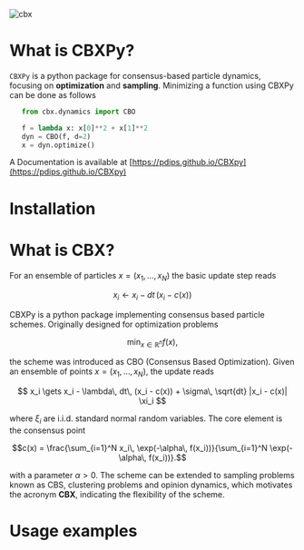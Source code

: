 
![cbx](https://github.com/PdIPS/CBXpy/assets/44805883/65e7f1b2-e858-4b8d-af37-8eeaea15214c)

# What is CBXPy?

```CBXPy``` is a python package for consensus-based particle dynamics, focusing on **optimization** and **sampling**. Minimizing a function using CBXPy can be done as follows

```python
   from cbx.dynamics import CBO

   f = lambda x: x[0]**2 + x[1]**2
   dyn = CBO(f, d=2)
   x = dyn.optimize()
```

A Documentation is available at [https://pdips.github.io/CBXpy](https://pdips.github.io/CBXpy)


# Installation



# What is CBX?

For an ensemble of particles $x = (x_1, \ldots, x_N)$ the basic update step reads

$$
x_i \gets x_i - dt\, (x_i - c(x))
$$

CBXPy is a python package implementing consensus based particle schemes. Originally designed for optimization problems

$$
   \min_{x \in \mathbb{R}^n} f(x),
$$

the scheme was introduced as CBO (Consensus Based Optimization). Given an ensemble of points $x = (x_1, \ldots, x_N)$, the update reads

$$
x_i \gets x_i - \lambda\, dt\, (x_i - c(x)) + \sigma\, \sqrt{dt} |x_i - c(x)| \xi_i
$$

where $\xi_i$ are i.i.d. standard normal random variables. The core element is the consensus point

$$c(x) = \frac{\sum_{i=1}^N x_i\, \exp(-\alpha\, f(x_i))}{\sum_{i=1}^N \exp(-\alpha\, f(x_i))}.$$

with a parameter $\alpha>0$. The scheme can be extended to sampling problems  known as CBS, clustering problems and opinion dynamics, which motivates the acronym 
**CBX**, indicating the flexibility of the scheme.



# Usage examples
